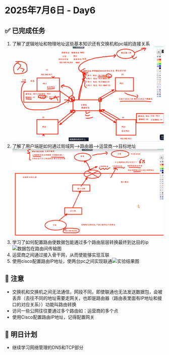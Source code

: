 # 2025年7月6日 - Day6 
## ✅ 已完成任务
1. 了解了逻辑地址和物理地址这些基本知识还有交换机和pc端的连接关系![交换机和PC端连接图](https://github.com/YJUNO6/cloud-devops-learning/blob/main/0_%E6%88%90%E9%95%BF%E6%97%A5%E8%AE%B0/20250706_Day6/screenshot/%E5%B1%8F%E5%B9%95%E6%88%AA%E5%9B%BE%202025-07-08%20143236.png)
2. 了解了用户端是如何通过局域网-->路由器-->运营商-->目标地址![用户到公网的路径图](https://github.com/YJUNO6/cloud-devops-learning/blob/main/0_%E6%88%90%E9%95%BF%E6%97%A5%E8%AE%B0/20250706_Day6/screenshot/%E5%B1%8F%E5%B9%95%E6%88%AA%E5%9B%BE%202025-07-08%20153446.png)
3. 学习了如何配置路由使数据包能通过多个路由层层转换最终到达目的ip![数据包在路由间传输图](https://github.com/YJUNO6/cloud-devops-learning/blob/main/0_%E6%88%90%E9%95%BF%E6%97%A5%E8%AE%B0/20250706_Day6/screenshot/%E5%B1%8F%E5%B9%95%E6%88%AA%E5%9B%BE%202025-07-08%210829.png)
4. 运营商之间通过接入骨干网，从而使能够实现互联
5. 使用cisco配置路由IP地址，使两台pc之间实现联通![实验结果图](https://github.com/YJUNO6/cloud-devops-learning/blob/main/0_%E6%88%90%E9%95%BF%E6%97%A5%E8%AE%B0/20250706_Day6/screenshot/%E5%B1%8F%E5%B9%95%E6%88%AA%E5%9B%BE%202025-07-09%111513.png)

## 🐞 注意
* 交换机和交换机之间无法通信，网段不同，即使联通也无法发送数据包，会被丢弃（去往不同的地址需要走网关，也即是路由器（路由表里面有IP地址和接口的对应关系））功能叫路由转换
*  访问一些公网往往要通过多个路由如：运营商的多个点
*  使用Cisco配置路由IP地址，记得配置网关

## 📌 明日计划
* 继续学习网络管理的DNS和TCP部分
